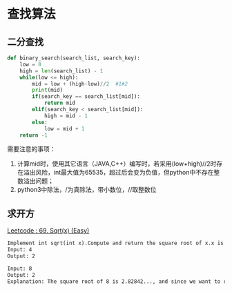 # 查找算法

## 二分查找

```python
def binary_search(search_list, search_key):
    low = 0
    high = len(search_list) - 1
    while(low <= high):
        mid = low + (high-low)//2  #1#2
        print(mid)
        if(search_key == search_list[mid]):
            return mid
        elif(search_key < search_list[mid]):
            high = mid - 1
        else:
            low = mid + 1
    return -1
```

需要注意的事项：
1. 计算mid时，使用其它语言（JAVA,C++）编写时，若采用(low+high)//2时存在溢出风险，int最大值为65535，超过后会变为负值，但python中不存在整数溢出问题； 
2. python3中除法，/为真除法，带小数位，//取整数位

## 求开方
[Leetcode : 69. Sqrt(x) (Easy)](https://leetcode.com/problems/sqrtx/description/)

```html
Implement int sqrt(int x).Compute and return the square root of x.x is guaranteed to be a non-negative integer.
Input: 4
Output: 2

Input: 8
Output: 2
Explanation: The square root of 8 is 2.82842..., and since we want to return an integer, the decimal part will be truncated.
```
